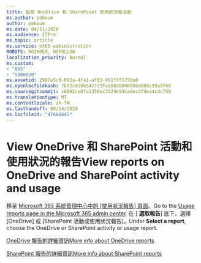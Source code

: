 ```yaml
---
title: 監視 OneDrive 和 SharePoint 使用狀況和活動
ms.author: pebaum
author: pebaum
ms.date: 04/21/2020
ms.audience: ITPro
ms.topic: article
ms.service: o365-administration
ROBOTS: NOINDEX, NOFOLLOW
localization_priority: Normal
ms.custom:
- "865"
- "5300020"
ms.assetid: 2987a5c9-063a-4fa1-af03-951f7f1750a8
ms.openlocfilehash: 7bf2c8dbb542773fce8830890f869d9dc99a9f66
ms.sourcegitcommit: c6692ce0fa1358ec3529e59ca0ecdfdea4cdc759
ms.translationtype: MT
ms.contentlocale: zh-TW
ms.lasthandoff: 09/14/2020
ms.locfileid: "47666645"
---
```

# <a name="view-reports-on-onedrive-and-sharepoint-activity-and-usage"></a><span data-ttu-id="7b225-102">View OneDrive 和 SharePoint 活動和使用狀況的報告</span><span class="sxs-lookup"><span data-stu-id="7b225-102">View reports on OneDrive and SharePoint activity and usage</span></span>

<span data-ttu-id="7b225-103">移至 [Microsoft 365 系統管理中心中的 [使用狀況報告] 頁面](https://admin.microsoft.com/AdminPortal/Home)。</span><span class="sxs-lookup"><span data-stu-id="7b225-103">Go to the [Usage reports page in the Microsoft 365 admin center](https://admin.microsoft.com/AdminPortal/Home).</span></span> <span data-ttu-id="7b225-104">在 [ **選取報告**] 底下，選擇 [OneDrive] 或 [SharePoint 活動或使用狀況報告]。</span><span class="sxs-lookup"><span data-stu-id="7b225-104">Under **Select a report**, choose the OneDrive or SharePoint activity or usage report.</span></span>
  
[<span data-ttu-id="7b225-105">OneDrive 報告的詳細資訊</span><span class="sxs-lookup"><span data-stu-id="7b225-105">More info about OneDrive reports</span></span>](https://go.microsoft.com/fwlink/?linkid=875239)
  
[<span data-ttu-id="7b225-106">SharePoint 報告的詳細資訊</span><span class="sxs-lookup"><span data-stu-id="7b225-106">More info about SharePoint reports</span></span>](https://go.microsoft.com/fwlink/?linkid=875240)
  